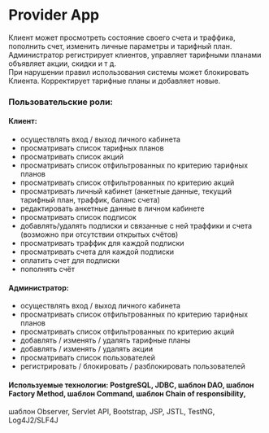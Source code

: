 # Provider App

Клиент может просмотреть состояние своего счета и траффика, пополнить счет, изменить личные параметры и тарифный план.  
Администратор регистрирует клиентов, управляет тарифными планами объявляет акции, скидки и т д.  
При нарушении правил использования системы может блокировать Клиента. Корректирует тарифные планы и добавляет новые.

### Пользовательские роли:

#### Клиент:

- осуществлять вход / выход личного кабинета
- просматривать список тарифных планов
- просматривать список акций
- просматривать список отфильтрованных по критерию тарифных планов
- просматривать список отфильтрованных по критерию акций
- просматривать личный кабинет (анкетные данные, текущий тарифный план, траффик, баланс счета)
- редактировать анкетные данные в личном кабинете
- просматривать список подписок
- добавлять/удалять подписки и связанные с ней траффики и счета (возможно при отсутствии открытых счётов)
- просматривать траффик для каждой подписки
- просматривать счета для каждой подписки
- оплатить счет для подписки
- пополнять счёт

#### Администратор:

- осуществлять вход / выход личного кабинета
- просматривать список отфильтрованных по критерию тарифных планов
- просматривать список отфильтрованных по критерию акций
- добавлять / изменять / удалять тарифные планы
- добавлять / изменять / удалять акции
- просматривать список пользователей
- регистрировать / блокировать / разблокировать пользователей  

#### Используемые технологии: PostgreSQL, JDBC, шаблон DAO, шаблон Factory Method, шаблон Command, шаблон Chain of responsibility,
шаблон Observer, Servlet API, Bootstrap, JSP, JSTL, TestNG, Log4J2/SLF4J


